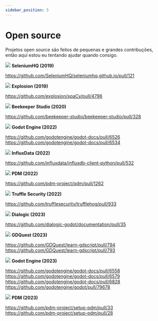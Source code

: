 ```yaml
---
sidebar_position: 5
---
```


# Open source

Projetos open source são feitos de pequenas e grandes contribuções, então aqui estou eu tentando ajudar quando consigo.  

<img class="open-source-avatar" src="https://avatars.githubusercontent.com/u/983927?s=200&v=4"/> <b>SeleniumHQ (2019)</b>  

https://github.com/SeleniumHQ/seleniumhq.github.io/pull/121  

<img class="open-source-avatar" src="https://avatars.githubusercontent.com/u/20011530?s=200&v=4"/> <b>Explosion (2019)</b>  

https://github.com/explosion/spaCy/pull/4796  

<img class="open-source-avatar" src="https://avatars.githubusercontent.com/u/53234021?s=200&v=4"/> <b>Beekeeper Studio (2020)</b>  

https://github.com/beekeeper-studio/beekeeper-studio/pull/328  

<img class="open-source-avatar" src="https://avatars.githubusercontent.com/u/6318500?s=200&v=4"/> <b>Godot Engine (2022)</b>  

https://github.com/godotengine/godot-docs/pull/6526  
https://github.com/godotengine/godot-docs/pull/6534  

<img class="open-source-avatar" src="https://avatars.githubusercontent.com/u/5713248?s=200&v=4"/> <b>InfluxData (2022)</b>  

https://github.com/influxdata/influxdb-client-python/pull/532  

<img class="open-source-avatar" src="https://avatars.githubusercontent.com/u/59549022?s=200&v=4"/> <b>PDM (2022)</b>  

https://github.com/pdm-project/pdm/pull/1262  

<img class="open-source-avatar" src="https://avatars.githubusercontent.com/u/79229934?s=200&v=4"/> <b>Truffle Security (2022)</b>  

https://github.com/trufflesecurity/trufflehog/pull/933  

<img class="open-source-avatar" src="https://avatars.githubusercontent.com/u/90567816?s=200&v=4"/> <b>Dialogic (2023)</b>  

https://github.com/dialogic-godot/documentation/pull/35  

<img class="open-source-avatar" src="https://avatars.githubusercontent.com/u/26459021?s=200&v=4"/> <b>GDQuest (2023)</b>  

https://github.com/GDQuest/learn-gdscript/pull/794  
https://github.com/GDQuest/learn-gdscript/pull/793  

<img class="open-source-avatar" src="https://avatars.githubusercontent.com/u/6318500?s=200&v=4"/> <b>Godot Engine (2023)</b>  

https://github.com/godotengine/godot-docs/pull/6558  
https://github.com/godotengine/godot-docs/pull/6579  
https://github.com/godotengine/godot-docs/pull/6828  
https://github.com/godotengine/godot/pull/79678  

<img class="open-source-avatar" src="https://avatars.githubusercontent.com/u/59549022?s=200&v=4"/> <b>PDM (2023)</b>  

https://github.com/pdm-project/setup-pdm/pull/33  
https://github.com/pdm-project/setup-pdm/pull/28  